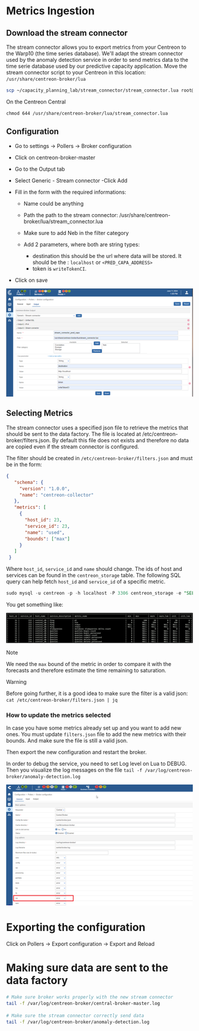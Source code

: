 # Metrics Ingestion

## Download the stream connector

The stream connector allows you to export metrics from your Centreon to the Warp10 (the time series database).
We'll adapt the stream connector used by the anomaly detection service in order to send metrics data to the time serie database used by our predictive capacity application.
Move the stream connector script to your Centreon in this location: `/usr/share/centreon-broker/lua`
```bash
scp ~/capacity_planning_lab/stream_connector/stream_connector.lua root@<CENTREON_ADDRESS>:/usr/share/centreon-broker/lua
```
On the Centreon Central
```
chmod 644 /usr/share/centreon-broker/lua/stream_connector.lua
```


## Configuration
- Go to settings → Pollers → Broker configuration
- Click on centreon-broker-master
- Go to the Output tab
- Select Generic - Stream connector
-Click Add

- Fill in the form with the required informations:
  - Name could be anything

  - Path the path to the stream connector: /usr/share/centreon-broker/lua/stream_connector.lua

  - Make sure to add Neb in the filter category

  - Add 2 parameters, where both are string types:
     - destination this should be the url where data will be stored. It should be the : `localhost` or `<PRED_CAPA_ADDRESS>`
     - token is `writeTokenCI`.
 - Click on save

<img src="images/stream_connector.PNG">

## Selecting Metrics

The stream connector uses a specified json file to retrieve the metrics that should be sent to the data factory. The file is located at /etc/centreon-broker/filters.json. By default this file does not exists and therefore no data are copied even if the stream connector is configured.

The filter should be created in `/etc/centreon-broker/filters.json` and must be in the form:

```JSON
{
   "schema": {
     "version": "1.0.0",
     "name": "centreon-collector"
   },
   "metrics": [
     {
       "host_id": 23,
       "service_id": 23,
       "name": "used",
       "bounds": ["max"]
     }
   ]
 }
```
Where `host_id`, `service_id` and `name` should change. The ids of host and services can be found in the `centreon_storage` table. The following SQL query can help fetch `host_id` and `service_id` of a specific metric.

```SQL
sudo mysql -u centreon -p -h localhost -P 3306 centreon_storage -e "SELECT id.host_id, id.service_id, id.host_name, id.service_description, m.metric_name, m.min, m.max, m.warn, m.warn_low, m.crit, m.crit_low FROM metrics AS m INNER JOIN index_data AS id ON (m.index_id = id.id) order by id.service_id, m.metric_name;"
```

You get something like:

<img src="images/sql_query_result.PNG">

> [!NOTE]
> We need the `max` bound of the metric in order to compare it with the forecasts and therefore estimate the time remaining to saturation.

> [!WARNING]
> Before going further, it is a good idea to make sure the filter is a valid json:
> `cat /etc/centreon-broker/filters.json | jq`


### How to update the metrics selected
In case you have some metrics already set up and you want to add new ones. You must update `filters.json` file to add the new metrics with their bounds. And make sure the file is still a valid json.

Then export the new configuration and restart the broker.

In order to debug the service, you need to set Log level on Lua to DEBUG. Then you visualize the log messages on the file `tail -f /var/log/centreon-broker/anomaly-detection.log`

<img src="images/lua_debug.png">

# Exporting the configuration
Click on Pollers → Export configuration → Export and Reload

# Making sure data are sent to the data factory

```bash
# Make sure broker works properly with the new stream connector
tail -f /var/log/centreon-broker/central-broker-master.log

# Make sure the stream connector correctly send data
tail -f /var/log/centreon-broker/anomaly-detection.log
```

